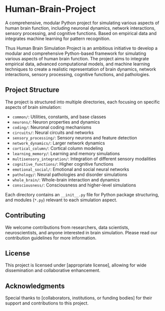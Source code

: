 # Human-Brain-Project
A comprehensive, modular Python project for simulating various aspects of human brain function, including neuronal dynamics, network interactions, sensory processing, and cognitive functions. Based on empirical data and integrates machine learning for pattern recognition.

Thus Human Brain Simulation Project is an ambitious initiative to develop a modular and comprehensive Python-based framework for simulating various aspects of human brain function. The project aims to integrate empirical data, advanced computational models, and machine learning techniques to create a realistic representation of brain dynamics, network interactions, sensory processing, cognitive functions, and pathologies.

## Project Structure

The project is structured into multiple directories, each focusing on specific aspects of brain simulation:

- `common/`: Utilities, constants, and base classes
- `neurons/`: Neuron properties and dynamics
- `coding/`: Neuronal coding mechanisms
- `circuits/`: Neural circuits and networks
- `sensory_processing/`: Sensory neurons and feature detection
- `network_dynamics/`: Larger network dynamics
- `cortical_column/`: Cortical column modeling
- `learning_memory/`: Learning and memory simulations
- `multisensory_integration/`: Integration of different sensory modalities
- `cognitive_functions/`: Higher cognitive functions
- `emotional_social/`: Emotional and social neural networks
- `pathology/`: Neural pathologies and disorder simulations
- `whole_brain/`: Whole-brain interaction and dynamics
- `consciousness/`: Consciousness and higher-level simulations

Each directory contains an `__init__.py` file for Python package structuring, and modules (`*.py`) relevant to each simulation aspect.

## Contributing

We welcome contributions from researchers, data scientists, neuroscientists, and anyone interested in brain simulation. Please read our contribution guidelines for more information.

## License

This project is licensed under [appropriate license], allowing for wide dissemination and collaborative enhancement.

## Acknowledgments

Special thanks to [collaborators, institutions, or funding bodies] for their support and contributions to this project.
